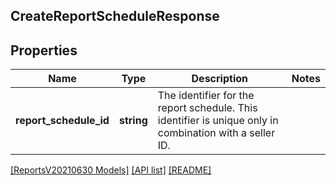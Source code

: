 ## CreateReportScheduleResponse

## Properties

Name | Type | Description | Notes
------------ | ------------- | ------------- | -------------
**report_schedule_id** | **string** | The identifier for the report schedule. This identifier is unique only in combination with a seller ID. |

[[ReportsV20210630 Models]](../) [[API list]](../../Api) [[README]](../../../README.md)
